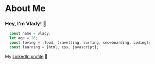 # About Me

### Hey, I'm Vlady! 👋

```javascript 
  const name = vlady;
  let age = 26;
  const loving = [food, travelling, surfing, snowboarding, coding];
  const learning = [html, css, javascript];
```

My [LinkedIn profile](https://de.linkedin.com/in/vladyslav-nyzhashchyy-023780162) :rocket:

